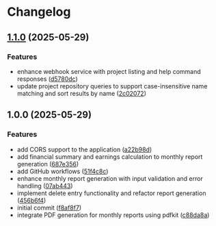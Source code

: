 # Changelog

## [1.1.0](https://github.com/jgalmeida93/timesheesh/compare/v1.0.0...v1.1.0) (2025-05-29)


### Features

* enhance webhook service with project listing and help command responses ([d5780dc](https://github.com/jgalmeida93/timesheesh/commit/d5780dc35dc31c24acf1ce917740edefd3632230))
* update project repository queries to support case-insensitive name matching and sort results by name ([2c02072](https://github.com/jgalmeida93/timesheesh/commit/2c02072147da752673e5193b1a341eac59be4019))

## 1.0.0 (2025-05-29)


### Features

* add CORS support to the application ([a22b98d](https://github.com/jgalmeida93/timesheesh/commit/a22b98db9a2677e8d82c3aab927b6656f48e5435))
* add financial summary and earnings calculation to monthly report generation ([687e356](https://github.com/jgalmeida93/timesheesh/commit/687e3569f4edd201cca20221f3d8874b3639d3da))
* add GitHub workflows ([51f4c8c](https://github.com/jgalmeida93/timesheesh/commit/51f4c8c28313f9586fc4cbe4f7d52d965a159013))
* enhance monthly report generation with input validation and error handling ([07ab443](https://github.com/jgalmeida93/timesheesh/commit/07ab44329e38dc6f0d5b255273bc1660b8bec04e))
* implement delete entry functionality and refactor report generation ([456b6f4](https://github.com/jgalmeida93/timesheesh/commit/456b6f403ecb3f655c433def9da9177279830f47))
* initial commit ([f8af8f7](https://github.com/jgalmeida93/timesheesh/commit/f8af8f7ec9feecb038ced20929ca11b3e153225f))
* integrate PDF generation for monthly reports using pdfkit ([c88da8a](https://github.com/jgalmeida93/timesheesh/commit/c88da8aced561913cbf9704bc048e076be2d4875))
